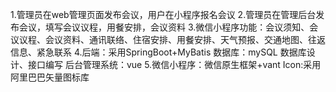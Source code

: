 1.管理员在web管理页面发布会议，用户在小程序报名会议
2.管理员在管理后台发布会议，填写会议议程，用餐安排，会议资料
3.微信小程序功能：会议须知、会议议程、会议资料、通讯联络、住宿安排、用餐安排、天气预报、交通地图、往返信息、紧急联系
4.后端：采用SpringBoot+MyBatis 数据库：mySQL 数据库设计、接口编写 后台管理系统：vue 
5.微信小程序：微信原生框架+vant Icon:采用阿里巴巴矢量图标库
